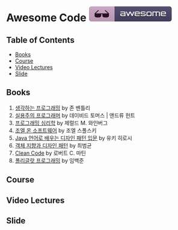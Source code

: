 # Awesome Code [![Awesome](../images/awesome_badge.svg)](https://github.com/DongjunLee/TIL-MAL/blob/master/Code/Awesome-Code.md)


## Table of Contents

- [Books](#books)
- [Course](#course)
- [Video Lectures](#video-lectures)
- [Slide](#slide)

## Books

1. [생각하는 프로그래밍](http://www.aladin.co.kr/shop/wproduct.aspx?ItemId=34229085) by 존 벤틀리
2. [실용주의 프로그래머](http://www.aladin.co.kr/shop/wproduct.aspx?ItemId=38786788) by 데이비드 토머스 | 앤드류 헌트
3. [프로그래밍 심리학](http://www.aladin.co.kr/shop/wproduct.aspx?ItemId=34228223) by 제럴드 M. 와인버그
4. [조엘 온 소프트웨어](http://www.aladin.co.kr/shop/wproduct.aspx?ItemId=553103) by 조엘 스폴스키
5. [Java 언어로 배우는 디자인 패턴 입문](http://www.aladin.co.kr/shop/wproduct.aspx?ItemId=2104376) by 
유키 히로시 
6. [객체 지향과 디자인 패턴](http://www.aladin.co.kr/shop/wproduct.aspx?ItemId=28301535) by 최범균
7. [Clean Code](http://www.aladin.co.kr/shop/wproduct.aspx?ItemId=34083680) by 로버트 C. 마틴
8. [폴리글랏 프로그래밍](http://www.aladin.co.kr/shop/wproduct.aspx?ItemId=37204348) by 임백준

## Course

## Video Lectures

## Slide


